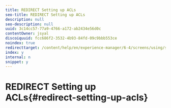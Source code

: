 ```yaml
---
title: REDIRECT Setting up ACLs
seo-title: REDIRECT Setting up ACLs
description: null
seo-description: null
uuid: 3c14cc57-77a9-4766-a172-ab2434e56d0c
contentOwner: jsyal
discoiquuid: fcc686f2-3532-4b93-84fd-09c9bbb553ce
noindex: true
redirecttarget: /content/help/en/experience-manager/6-4/screens/using/setting-up-acls
index: y
internal: n
snippet: y
---
```


# REDIRECT Setting up ACLs{#redirect-setting-up-acls}

